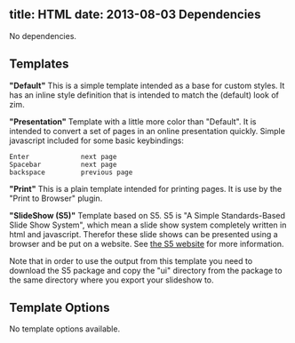 title: HTML
date: 2013-08-03
Dependencies
------------
No dependencies.

Templates
---------

**"Default"**
This is a simple template intended as a base for custom styles. It has an inline style definition that is intended to match the (default) look of zim.

**"Presentation"**
Template with a little more color than "Default". It is intended to convert a set of pages in an online presentation quickly. Simple javascript included for some basic keybindings:

	Enter             next page
	Spacebar          next page
	backspace         previous page

**"Print"**
This is a plain template intended for printing pages. It is use by the "Print to Browser" plugin.

**"SlideShow (S5)"**
Template based on S5. S5 is "A Simple Standards-Based Slide Show System", which mean a slide show system completely written in html and javascript. Therefor these slide shows can be presented using a browser and be put on a website. See [the S5 website](http://meyerweb.com/eric/tools/s5/) for more information.

Note that in order to use the output from this template you need to download the S5 package and copy the "ui" directory from the package to the same directory where you export your slideshow to.

Template Options
----------------

No template options available.

